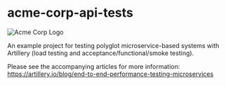 # acme-corp-api-tests

![Acme Corp Logo](https://upload.wikimedia.org/wikipedia/commons/6/6e/Acme-corp.png)

An example project for testing polyglot microservice-based systems with Artillery (load testing and acceptance/functional/smoke testing).

Please see the accompanying articles for more information: https://artillery.io/blog/end-to-end-performance-testing-microservices
